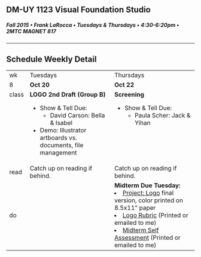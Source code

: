 ## DM-UY 1123 Visual Foundation Studio
##### Fall 2015 • Frank LaRocca • Tuesdays & Thursdays • 4:30-6:20pm • 2MTC MAGNET 817 
---
## Schedule Weekly Detail

<table>
<tr>
<td>wk</td>
<td>Tuesdays</td>
<td>Thursdays</td>
</tr>
<tr>
  <td valign="top">8</td>
  <td valign="top" width="48%"><strong>Oct 20</strong></td>
  <td valign="top" width="48%"><strong>Oct 22</strong></td>
</tr>

<!-- class -->
<tr>
<td valign="top">class</td>
<td valign="top">
  <strong>LOGO 2nd Draft (Group B)</strong><br>
  <ul>
    <li>Show & Tell Due:
        <ul>
            <li>David Carson: Bella & Isabel</li>
        </ul>
    </li>
    <li>Demo: Illustrator artboards vs. documents, file management</li>
  </ul>
</td>
<td valign="top">
  <strong>Screening</strong><br>
  <ul>
    <li>Show & Tell Due:
        <ul>
            <li>Paula Scher: Jack & Yihan</li>
        </ul>
    </li>
  </ul>
</td>

</tr>

<!-- reading -->
<tr>
  <td>read</td>
  <td valign="top">Catch up on reading if behind.</ul>
  
  </td>
  <td valign="top">Catch up on reading if behind.</td>
</tr>

<!-- do -->
<tr>
  <td>do</td>
  <td valign="top">
  </td>
  <td valign="top" >
  <strong>Midterm Due Tuesday:</strong>
    <li><a href="../projects/project_logo.md">Project: Logo</a> final version, color printed on 8.5x11" paper</li>
    <li><a href="https://github.com/IDMNYU/DM1123-VFS-FA15-FL/blob/master/assets/vfs_logo_rubric.pdf?raw=true">Logo Rubric</a> (Printed or emailed to me)</li>
    <li><a href="../projects/project_logo_assessment.md">Midterm Self Assessment</a> (Printed or emailed to me)
    </li>
  </td>
</tr>
</table>








